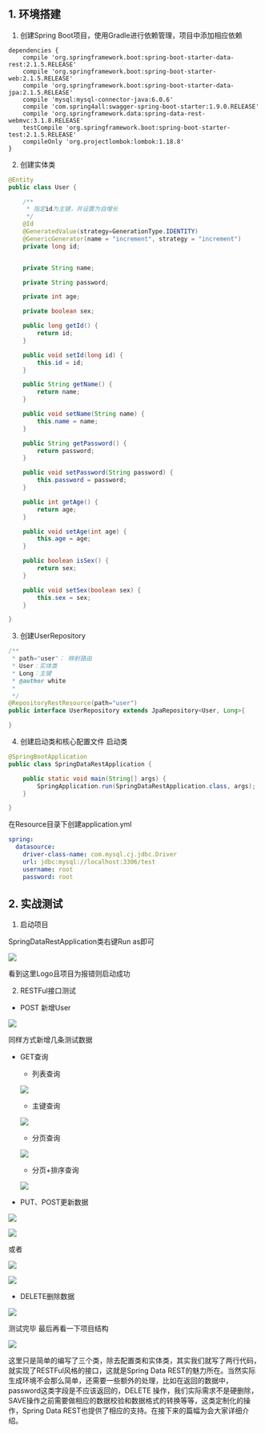 ## 1. 环境搭建

1. 创建Spring Boot项目，使用Gradle进行依赖管理，项目中添加相应依赖

```
dependencies {
    compile 'org.springframework.boot:spring-boot-starter-data-rest:2.1.5.RELEASE'
    compile 'org.springframework.boot:spring-boot-starter-web:2.1.5.RELEASE'
    compile 'org.springframework.boot:spring-boot-starter-data-jpa:2.1.5.RELEASE'
    compile 'mysql:mysql-connector-java:6.0.6'
    compile 'com.spring4all:swagger-spring-boot-starter:1.9.0.RELEASE'
    compile 'org.springframework.data:spring-data-rest-webmvc:3.1.8.RELEASE'
    testCompile 'org.springframework.boot:spring-boot-starter-test:2.1.5.RELEASE'
    compileOnly 'org.projectlombok:lombok:1.18.8'
}
```

2. 创建实体类

```java
@Entity
public class User {

    /**
     * 指定id为主键，并设置为自增长
     */
    @Id
    @GeneratedValue(strategy=GenerationType.IDENTITY)
    @GenericGenerator(name = "increment", strategy = "increment")
    private long id;


    private String name;

    private String password;

    private int age;

    private boolean sex;

    public long getId() {
        return id;
    }

    public void setId(long id) {
        this.id = id;
    }

    public String getName() {
        return name;
    }

    public void setName(String name) {
        this.name = name;
    }

    public String getPassword() {
        return password;
    }

    public void setPassword(String password) {
        this.password = password;
    }

    public int getAge() {
        return age;
    }

    public void setAge(int age) {
        this.age = age;
    }

    public boolean isSex() {
        return sex;
    }

    public void setSex(boolean sex) {
        this.sex = sex;
    }

}
```

3. 创建UserRepository

```java
/**
 * path="user"： 映射路由
 * User：实体类
 * Long：主键
 * @author white
 *
 */
@RepositoryRestResource(path="user")
public interface UserRepository extends JpaRepository<User, Long>{

}
```

4. 创建启动类和核心配置文件 
   启动类

```java
@SpringBootApplication
public class SpringDataRestApplication {

    public static void main(String[] args) {
        SpringApplication.run(SpringDataRestApplication.class, args);
    }

}
```

在Resource目录下创建application.yml

```yaml
spring:
  datasource:
    driver-class-name: com.mysql.cj.jdbc.Driver
    url: jdbc:mysql://localhost:3306/test
    username: root
    password: root
```

## 2. 实战测试

1. 启动项目

SpringDataRestApplication类右键Run as即可 

![](https://raw.githubusercontent.com/gaohanghang/images/master/img20190530202837.png)

看到这里Logo且项目为报错则启动成功

2. RESTFul接口测试

- POST 新增User 

![](https://img-blog.csdn.net/20170106103810431?watermark/2/text/aHR0cDovL2Jsb2cuY3Nkbi5uZXQvc291bF9jb2Rl/font/5a6L5L2T/fontsize/400/fill/I0JBQkFCMA==/dissolve/70/gravity/SouthEast)

同样方式新增几条测试数据 

- GET查询 

  - 列表查询

  ![](https://raw.githubusercontent.com/gaohanghang/images/master/img20190530205642.png)

  - 主键查询 

  ![](https://raw.githubusercontent.com/gaohanghang/images/master/img20190530203732.png)

  - 分页查询 

  ![](https://raw.githubusercontent.com/gaohanghang/images/master/img20190530205036.png)

  - 分页+排序查询 

  ![](https://raw.githubusercontent.com/gaohanghang/images/master/img20190530211040.png)

- PUT、POST更新数据 

![](https://raw.githubusercontent.com/gaohanghang/images/master/img20190530211252.png)

![](https://raw.githubusercontent.com/gaohanghang/images/master/img20190530211309.png)

或者

![](https://raw.githubusercontent.com/gaohanghang/images/master/img20190530211421.png)

![](https://raw.githubusercontent.com/gaohanghang/images/master/img20190530211513.png)

- DELETE删除数据 

![](https://raw.githubusercontent.com/gaohanghang/images/master/img20190530211613.png)

测试完毕 
最后再看一下项目结构

![](https://raw.githubusercontent.com/gaohanghang/images/master/img20190530211735.png)

这里只是简单的编写了三个类，除去配置类和实体类，其实我们就写了两行代码，就实现了RESTFul风格的接口，这就是Spring Data REST的魅力所在。当然实际生成环境不会那么简单，还需要一些额外的处理，比如在返回的数据中，password这类字段是不应该返回的，DELETE 操作，我们实际需求不是硬删除，SAVE操作之前需要做相应的数据校验和数据格式的转换等等，这类定制化的操作，Spring Data REST也提供了相应的支持。在接下来的篇幅为会大家详细介绍。



